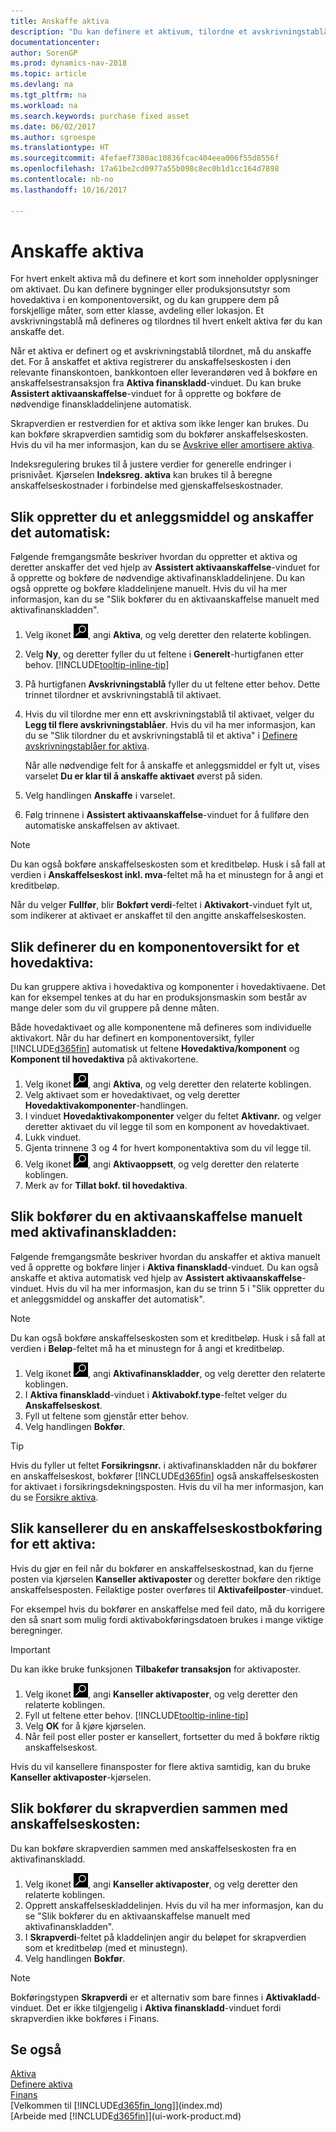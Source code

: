 ```yaml
---
title: Anskaffe aktiva
description: "Du kan definere et aktivum, tilordne et avskrivningstablå og registrere anskaffelseskosten for aktivumet."
documentationcenter: 
author: SorenGP
ms.prod: dynamics-nav-2018
ms.topic: article
ms.devlang: na
ms.tgt_pltfrm: na
ms.workload: na
ms.search.keywords: purchase fixed asset
ms.date: 06/02/2017
ms.author: sgroespe
ms.translationtype: HT
ms.sourcegitcommit: 4fefaef7380ac10836fcac404eea006f55d8556f
ms.openlocfilehash: 17a61be2cd0977a55b098c8ec0b1d1cc164d7898
ms.contentlocale: nb-no
ms.lasthandoff: 10/16/2017

---
```

# <a name="how-to-acquire-fixed-assets"></a>Anskaffe aktiva
For hvert enkelt aktiva må du definere et kort som inneholder opplysninger om aktivaet. Du kan definere bygninger eller produksjonsutstyr som hovedaktiva i en komponentoversikt, og du kan gruppere dem på forskjellige måter, som etter klasse, avdeling eller lokasjon. Et avskrivningstablå må defineres og tilordnes til hvert enkelt aktiva før du kan anskaffe det.

Når et aktiva er definert og et avskrivningstablå tilordnet, må du anskaffe det. For å anskaffet et aktiva registrerer du anskaffelseskosten i den relevante finanskontoen, bankkontoen eller leverandøren ved å bokføre en anskaffelsestransaksjon fra **Aktiva finanskladd**-vinduet. Du kan bruke **Assistert aktivaanskaffelse**-vinduet for å opprette og bokføre de nødvendige finanskladdelinjene automatisk.

Skrapverdien er restverdien for et aktiva som ikke lenger kan brukes. Du kan bokføre skrapverdien samtidig som du bokfører anskaffelseskosten. Hvis du vil ha mer informasjon, kan du se [Avskrive eller amortisere aktiva](fa-how-depreciate-amortize.md).

Indeksregulering brukes til å justere verdier for generelle endringer i prisnivået. Kjørselen **Indeksreg. aktiva** kan brukes til å beregne anskaffelseskostnader i forbindelse med gjenskaffelseskostnader.

## <a name="to-create-a-fixed-asset-and-acquire-it-automatically"></a>Slik oppretter du et anleggsmiddel og anskaffer det automatisk:
Følgende fremgangsmåte beskriver hvordan du oppretter et aktiva og deretter anskaffer det ved hjelp av **Assistert aktivaanskaffelse**-vinduet for å opprette og bokføre de nødvendige aktivafinanskladdelinjene. Du kan også opprette og bokføre kladdelinjene manuelt. Hvis du vil ha mer informasjon, kan du se "Slik bokfører du en aktivaanskaffelse manuelt med aktivafinanskladden".

1. Velg ikonet ![Søk etter side eller rapport](media/ui-search/search_small.png "Søk etter side eller rapport"), angi **Aktiva**, og velg deretter den relaterte koblingen.  
2. Velg **Ny**, og deretter fyller du ut feltene i **Generelt**-hurtigfanen etter behov. [!INCLUDE[tooltip-inline-tip](includes/tooltip-inline-tip_md.md)]
3. På hurtigfanen **Avskrivningstablå** fyller du ut feltene etter behov. Dette trinnet tilordner et avskrivningstablå til aktivaet.  
4. Hvis du vil tilordne mer enn ett avskrivningstablå til aktivaet, velger du **Legg til flere avskrivningstablåer**. Hvis du vil ha mer informasjon, kan du se "Slik tilordner du et avskrivningstablå til et aktiva" i [Definere avskrivningstablåer for aktiva](fa-how-setup-depreciation.md).

    Når alle nødvendige felt for å anskaffe et anleggsmiddel er fylt ut, vises varselet **Du er klar til å anskaffe aktivaet** øverst på siden.
5. Velg handlingen **Anskaffe** i varselet.
6. Følg trinnene i **Assistert aktivaanskaffelse**-vinduet for å fullføre den automatiske anskaffelsen av aktivaet.

> [!NOTE]  
>   Du kan også bokføre anskaffelseskosten som et kreditbeløp. Husk i så fall at verdien i **Anskaffelseskost inkl. mva**-feltet må ha et minustegn for å angi et kreditbeløp.

Når du velger **Fullfør**, blir **Bokført verdi**-feltet i **Aktivakort**-vinduet fylt ut, som indikerer at aktivaet er anskaffet til den angitte anskaffelseskosten.  

## <a name="to-set-up-a-component-list-for-a-main-asset"></a>Slik definerer du en komponentoversikt for et hovedaktiva:
Du kan gruppere aktiva i hovedaktiva og komponenter i hovedaktivaene. Det kan for eksempel tenkes at du har en produksjonsmaskin som består av mange deler som du vil gruppere på denne måten.  

Både hovedaktivaet og alle komponentene må defineres som individuelle aktivakort. Når du har definert en komponentoversikt, fyller [!INCLUDE[d365fin](includes/d365fin_md.md)] automatisk ut feltene **Hovedaktiva/komponent** og **Komponent til hovedaktiva** på aktivakortene.

1. Velg ikonet ![Søk etter side eller rapport](media/ui-search/search_small.png "Søk etter side eller rapport"), angi **Aktiva**, og velg deretter den relaterte koblingen.
2. Velg aktivaet som er hovedaktivaet, og velg deretter **Hovedaktivakomponenter**-handlingen.
3. I vinduet **Hovedaktivakomponenter** velger du feltet **Aktivanr.** og velger deretter aktivaet du vil legge til som en komponent av hovedaktivaet.
4. Lukk vinduet.
5. Gjenta trinnene 3 og 4 for hvert komponentaktiva som du vil legge til.
6. Velg ikonet ![Søk etter side eller rapport](media/ui-search/search_small.png "Søk etter side eller rapport"), angi **Aktivaoppsett**, og velg deretter den relaterte koblingen.
7. Merk av for **Tillat bokf. til hovedaktiva**.

## <a name="to-post-a-fixed-asset-acquisition-manually-with-the-fixed-asset-gl-journal"></a>Slik bokfører du en aktivaanskaffelse manuelt med aktivafinanskladden:
Følgende fremgangsmåte beskriver hvordan du anskaffer et aktiva manuelt ved å opprette og bokføre linjer i **Aktiva finanskladd**-vinduet. Du kan også anskaffe et aktiva automatisk ved hjelp av **Assistert aktivaanskaffelse**-vinduet. Hvis du vil ha mer informasjon, kan du se trinn 5 i "Slik oppretter du et anleggsmiddel og anskaffer det automatisk".

> [!NOTE]  
>   Du kan også bokføre anskaffelseskosten som et kreditbeløp. Husk i så fall at verdien i **Beløp**-feltet må ha et minustegn for å angi et kreditbeløp.

1. Velg ikonet ![Søk etter side eller rapport](media/ui-search/search_small.png "Søk etter side eller rapport"), angi **Aktivafinanskladder**, og velg deretter den relaterte koblingen.
2. I **Aktiva finanskladd**-vinduet i **Aktivabokf.type**-feltet velger du **Anskaffelseskost**.
3. Fyll ut feltene som gjenstår etter behov.
4. Velg handlingen **Bokfør**.  

> [!TIP]  
>   Hvis du fyller ut feltet **Forsikringsnr.** i aktivafinanskladden når du bokfører en anskaffelseskost, bokfører [!INCLUDE[d365fin](includes/d365fin_md.md)] også anskaffelseskosten for aktivaet i forsikringsdekningsposten. Hvis du vil ha mer informasjon, kan du se [Forsikre aktiva](fa-how-insure.md).

## <a name="to-cancel-an-acquisition-cost-posting-for-one-fixed-asset"></a>Slik kansellerer du en anskaffelseskostbokføring for ett aktiva:
Hvis du gjør en feil når du bokfører en anskaffelseskostnad, kan du fjerne posten via kjørselen **Kanseller aktivaposter** og deretter bokføre den riktige anskaffelsesposten. Feilaktige poster overføres til **Aktivafeilposter**-vinduet.

For eksempel hvis du bokfører en anskaffelse med feil dato, må du korrigere den så snart som mulig fordi aktivabokføringsdatoen brukes i mange viktige beregninger.

> [!IMPORTANT]  
>   Du kan ikke bruke funksjonen **Tilbakefør transaksjon** for aktivaposter.

1. Velg ikonet ![Søk etter side eller rapport](media/ui-search/search_small.png "Søk etter side eller rapport"), angi **Kanseller aktivaposter**, og velg deretter den relaterte koblingen.
2. Fyll ut feltene etter behov. [!INCLUDE[tooltip-inline-tip](includes/tooltip-inline-tip_md.md)]
3. Velg **OK** for å kjøre kjørselen.
4. Når feil post eller poster er kansellert, fortsetter du med å bokføre riktig anskaffelseskost.

Hvis du vil kansellere finansposter for flere aktiva samtidig, kan du bruke **Kanseller aktivaposter**-kjørselen.

## <a name="to-post-the-salvage-value-together-with-the-acquisition-cost"></a>Slik bokfører du skrapverdien sammen med anskaffelseskosten:
Du kan bokføre skrapverdien sammen med anskaffelseskosten fra en aktivafinanskladd.    

1. Velg ikonet ![Søk etter side eller rapport](media/ui-search/search_small.png "Søk etter side eller rapport"), angi **Kanseller aktivaposter**, og velg deretter den relaterte koblingen.
2. Opprett anskaffelseskladdelinjen. Hvis du vil ha mer informasjon, kan du se "Slik bokfører du en aktivaanskaffelse manuelt med aktivafinanskladden".
3. I **Skrapverdi**-feltet på kladdelinjen angir du beløpet for skrapverdien som et kreditbeløp (med et minustegn).
4. Velg handlingen **Bokfør**.

> [!NOTE]  
>   Bokføringstypen **Skrapverdi** er et alternativ som bare finnes i **Aktivakladd**-vinduet. Det er ikke tilgjengelig i **Aktiva finanskladd**-vinduet fordi skrapverdien ikke bokføres i Finans.

## <a name="see-also"></a>Se også
[Aktiva](fa-manage.md)  
[Definere aktiva](fa-setup.md)  
[Finans](finance.md)  
[Velkommen til [!INCLUDE[d365fin_long](includes/d365fin_long_md.md)]](index.md)  
[Arbeide med [!INCLUDE[d365fin](includes/d365fin_md.md)]](ui-work-product.md)

